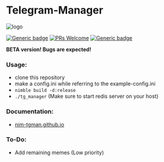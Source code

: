 # Telegram-Manager
![logo](https://rupansh.github.io/nimtg-man.github.io/yeet.png)


[![Generic badge](https://img.shields.io/badge/made%20with-nim-yellow.svg)](https://nim-lang.org)   [![PRs Welcome](https://img.shields.io/badge/PRs-welcome-brightgreen.svg?style=flat-square)](https://github.com/rupansh/nim-tg-manager/pulls)  [![Generic badge](https://img.shields.io/badge/license-RPL%201.b-blue.svg)](https://github.com/rupansh/nim-tg-manager/blob/master/LICENSE)  

**BETA version! Bugs are expected!**

### Usage:
- clone this repository
- make a config.ini while referring to the example-config.ini
- `nimble build -d:release`
- `./tg_manager` (Make sure to start redis server on your host)

### Documentation:

- [nim-tgman.github.io](https://rupansh.github.io/nimtg-man.github.io/)

### To-Do:
- Add remaining memes (Low priority)
